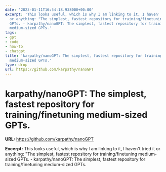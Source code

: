 ```yaml
---
date: '2023-01-11T16:54:18.938000+00:00'
excerpt: 'This looks useful, which is why I am linking to it, I haven''t tried it
  or anything: "The simplest, fastest repository for training/finetuning medium-sized
  GPTs. - karpathy/nanoGPT: The simplest, fastest repository for training/finetuning
  medium-sized GPTs.'
tags:
- gpt
- code
- how-to
- chatgpt
title: 'karpathy/nanoGPT: The simplest, fastest repository for training/finetuning
  medium-sized GPTs.'
type: drop
url: https://github.com/karpathy/nanoGPT
---
```


# karpathy/nanoGPT: The simplest, fastest repository for training/finetuning medium-sized GPTs.

**URL:** https://github.com/karpathy/nanoGPT

**Excerpt:** This looks useful, which is why I am linking to it, I haven't tried it or anything: "The simplest, fastest repository for training/finetuning medium-sized GPTs. - karpathy/nanoGPT: The simplest, fastest repository for training/finetuning medium-sized GPTs.
